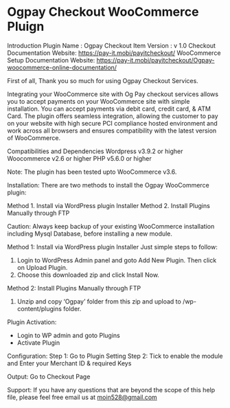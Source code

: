 # Ogpay Checkout WooCommerce Pluign

Introduction
Plugin Name : Ogpay Checkout
Item Version : v 1.0
Checkout Documentation Website: https://pay-it.mobi/payitcheckout/
WooCommerce Setup Documentation Website: https://pay-it.mobi/payitcheckout/Ogpay-woocommerce-online-documentation/

First of all, Thank you so much for using Ogpay Checkout Services.

Integrating your WooCommerce site with Og Pay checkout services allows you to accept payments on your WooCommerce site with simple installation. You can accept payments via debit card, credit card, & ATM Card. The plugin offers seamless integration, allowing the customer to pay on your website with high secure PCI compliance hosted environment and work across all browsers and ensures compatibility with the latest version of WooCommerce.

Compatibilities and Dependencies
Wordpress v3.9.2 or higher
Woocommerce v2.6 or higher
PHP v5.6.0 or higher

Note: The plugin has been tested upto WooCommerce v3.6.

Installation:
There are two methods to install the Ogpay WooCommerce plugin:
  
Method 1. Install via WordPress plugin Installer
Method 2. Install Plugins Manually through FTP

Caution: Always keep backup of your existing WooCommerce installation including Mysql Database, before installing a new module.

Method 1: Install via WordPress plugin Installer
Just simple steps to follow:
1. Login to WordPress Admin panel and goto Add New Plugin. Then click on Upload Plugin.
2. Choose this downloaded zip and click Install Now.

Method 2: Install Plugins Manually through FTP
1. Unzip and copy ‘Ogpay’ folder from this zip and upload to /wp-content/plugins folder.

Plugin Activation:
- Login to WP admin and goto Plugins
- Activate Plugin

Configuration:
Step 1: Go to Plugin Setting
Step 2: Tick to enable the module and Enter your Merchant ID & required Keys

Output: Go to Checkout Page

Support:
If you have any questions that are beyond the scope of this help file, please feel free email us at moin528@gmail.com
